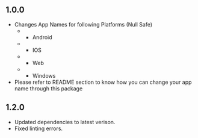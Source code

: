 ## 1.0.0

* Changes App Names for following Platforms (Null Safe)
  * - Android
  * - IOS
  * - Web
  * - Windows
* Please refer to README section to know how you can change your app name through this package
  
## 1.2.0
* Updated dependencies to latest verison.
* Fixed linting errors.